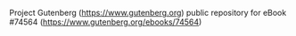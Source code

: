 Project Gutenberg (https://www.gutenberg.org) public repository for
eBook #74564 (https://www.gutenberg.org/ebooks/74564)
